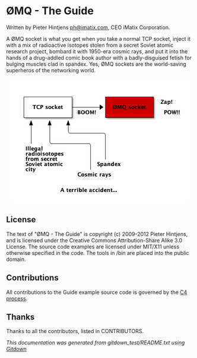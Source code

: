 
ØMQ - The Guide
===============

Written by Pieter Hintjens <ph@imatix.com>, CEO iMatix Corporation.

A ØMQ socket is what you get when you take a normal TCP socket, inject it with a mix of radioactive isotopes stolen from a secret Soviet atomic research project, bombard it with 1950-era cosmic rays, and put it into the hands of a drug-addled comic book author with a badly-disguised fetish for bulging muscles clad in spandex.  Yes, ØMQ sockets are the world-saving superheros of the networking world.

<center>
<img src="https://github.com/shishirpy/gitdown_test/raw/master/images/README_1.png" alt="1">
</center>

License
-------

The text of "ØMQ - The Guide" is copyright (c) 2009-2012 Pieter Hintjens, and is licensed under the Creative Commons Attribution-Share Alike 3.0 License. The source code examples are licensed under MIT/X11 unless otherwise specified in the code. The tools in /bin are placed into the public domain.

Contributions
-------------

All contributions to the Guide example source code is governed by the [C4 process](http://rfc.zeromq.org/spec:16).

Thanks
------

Thanks to all the contributors, listed in CONTRIBUTORS.

_This documentation was generated from gitdown_test/README.txt using [Gitdown](https://github.com/zeromq/gitdown)_
